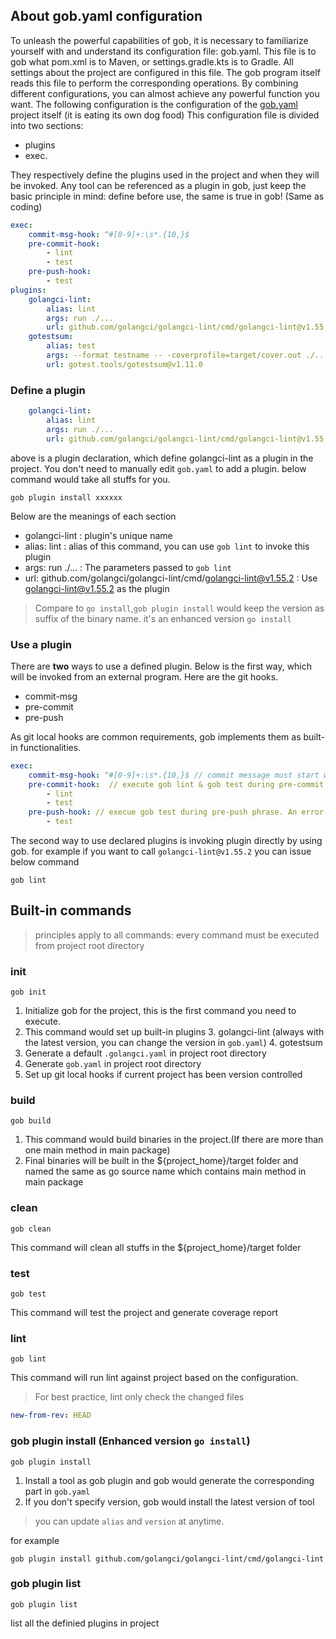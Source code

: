 ## About gob.yaml configuration
To unleash the powerful capabilities of gob, it is necessary to familiarize yourself with and understand its configuration file: gob.yaml. 
This file is to gob what pom.xml is to Maven, or settings.gradle.kts is to Gradle. 
All settings about the project are configured in this file. The gob program itself reads this file to perform the corresponding operations. 
By combining different configurations, you can almost achieve any powerful function you want. 
The following configuration is the configuration of the [gob.yaml](../gob.yaml) project itself (it is eating its own dog food)
This configuration file is divided into two sections: 

- plugins 
- exec. 

They respectively define the plugins used in the project and when they will be invoked. 
Any tool can be referenced as a plugin in gob, just keep the basic principle in mind: define before use, the same is true in gob! (Same as coding)

```yaml
exec:
    commit-msg-hook: ^#[0-9]+:\s*.{10,}$
    pre-commit-hook:
        - lint
        - test
    pre-push-hook:
        - test
plugins:
    golangci-lint:
        alias: lint
        args: run ./...
        url: github.com/golangci/golangci-lint/cmd/golangci-lint@v1.55.2
    gotestsum:
        alias: test
        args: --format testname -- -coverprofile=target/cover.out ./...
        url: gotest.tools/gotestsum@v1.11.0
```

### Define a plugin

```yaml
    golangci-lint:
        alias: lint
        args: run ./...
        url: github.com/golangci/golangci-lint/cmd/golangci-lint@v1.55.2
```
above is a plugin declaration, which define golangci-lint as a plugin in the project. You don't need to manually edit `gob.yaml` to add a plugin.
below command would take all stuffs for you.

```shell 
gob plugin install xxxxxx
``` 
Below are the meanings of each section
- golangci-lint : plugin's unique name
- alias: lint :  alias of this command, you can use `gob lint` to invoke this plugin
- args: run ./... : The parameters passed to `gob lint`
- url: github.com/golangci/golangci-lint/cmd/golangci-lint@v1.55.2 : Use golangci-lint@v1.55.2 as the plugin
> Compare to `go install`,`gob plugin install` would keep the version as suffix of the binary name. it's an enhanced version `go install`

### Use a plugin
There are **two** ways to use a defined plugin. Below is the first way, which will be invoked from an external program. Here are the git hooks.
- commit-msg
- pre-commit
- pre-push

As git local hooks are common requirements, gob implements them as built-in functionalities.
```yaml
exec:
    commit-msg-hook: ^#[0-9]+:\s*.{10,}$ // commit message must start with '#' then follows an issue number, the message length must bigger than 10 characters 
    pre-commit-hook:  // execute gob lint & gob test during pre-commit phrase. An error will stop the commit
        - lint
        - test
    pre-push-hook: // execue gob test during pre-push phrase. An error will stop the push
        - test
```
The second way to use declared plugins is invoking plugin directly by using gob. for example if you want to call `golangci-lint@v1.55.2` you can
issue below command
```shell 
gob lint
```

## Built-in commands

> principles apply to all commands: 
> every command must be executed from project root directory

### init
```shell
gob init
```
1. Initialize gob for the project, this is the first command you need to execute.
2. This command would set up built-in plugins
   3. golangci-lint (always with the latest version, you can change the version in `gob.yaml`)
   4. gotestsum
5. Generate a default `.golangci.yaml` in project root directory
6. Generate `gob.yaml` in project root directory
7. Set up git local hooks if current project has been version controlled

### build
```shell
gob build
```
1. This command would build binaries in the project.(If there are more than one main method in main package)
2. Final binaries will be built in the ${project_home}/target folder and named the same as go source name which contains main method in main package

### clean
```shell
gob clean
```
This command will clean all stuffs in the ${project_home}/target folder

### test
```shell
gob test
```
This command will test the project and generate coverage report

### lint
```shell
gob lint
```
This command will run lint against project based on the configuration. 
> For best practice, lint only check the changed files
```yaml
new-from-rev: HEAD
```

### gob plugin install (Enhanced version `go install`)
```shell
gob plugin install 
```
1. Install a tool as gob plugin and gob would generate the corresponding part in `gob.yaml`
2. If you don't specify version, gob would install the latest version of tool
> you can update `alias` and `version` at anytime. 

for example

```shell
gob plugin install github.com/golangci/golangci-lint/cmd/golangci-lint
```

### gob plugin list
```shell
gob plugin list
```
list all the definied plugins in project










